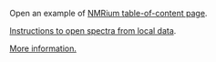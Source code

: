 
Open an example of [NMRium table-of-content page](https://www.nmrium.org/nmrium#?toc=https://chemedata.github.io/dataServer/data/nmrium-data/index.json).

[Instructions to open spectra from local data](./ouvrez-moi.html).


[More information.](./moreInfo)
